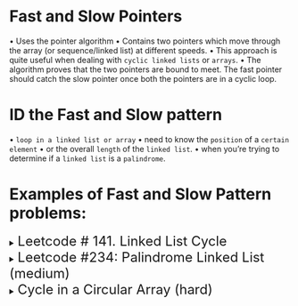 # Fast and Slow Pointers

• Uses the pointer algorithm 
• Contains two pointers which move through the array (or sequence/linked list) at different speeds. 
• This approach is quite useful when dealing with `cyclic linked lists` or `arrays`.
• The algorithm proves that the two pointers are bound to meet. The fast pointer should catch the slow pointer once both the pointers are in a cyclic loop.

# ID the Fast and Slow pattern

• `loop in a linked list or array`
• need to know the `position` of a `certain element` 
• or the overall `length` of the `linked list`.
• when you’re trying to determine if a `linked list` is a `palindrome`.

# Examples of Fast and Slow Pattern problems:

<details>
<summary>
<span style="font-size:1.5rem;">Leetcode # 141. Linked List Cycle</span>
</summary>

   - one more variable, `sum` of two indices LEFT and RIGHT
   - WHILE LOOP with if if-else and else statements for three scenarios
   - decr / incr bounds OR if equal
     - push to result, check for duplicates on both sides, incr/decr 

Given head, the head of a linked list, determine if the linked list has a cycle in it.

There is a cycle in a linked list if there is some node in the list that can be reached again by continuously following the next pointer. Internally, pos is used to denote the index of the node that tail's next pointer is connected to. Note that pos is not passed as a parameter.

Return true if there is a cycle in the linked list. Otherwise, return false.

```js
var hasCycle = function(head) {
    if(!head) {
        return false;
    }
    let hare = head;
    let tortoise = head;
    while(hare) {
        if(!hare.next) {
            return false;
        } else {
            hare = hare.next.next;
            tortoise = tortoise.next;
        }
        if(tortoise == hare) {
            return true;
        }
    }
    return false;
};
```

</details>

<details>
<summary>
<span style="font-size:1.5rem;">Leetcode #234: Palindrome Linked List (medium)</span>
</summary>

```js
var isPalindrome = function(head) {
  // edge cases
  if(head === null || head.next === null) {
    return true
  }

  let tortoise = head;
  let hare = head;
  let curr = head;

  while(hare != null && hare.next != null) {
    tortoise = tortoise.next;
    hare = hare.next.next;
  }

  let stack = [];

  while(tortoise != null) {
    stack.push(tortoise.val)
    tortoise = tortoise.next
  }

  while(stack.length) {
    if(curr.val != stack.pop()) {
      return false
    }
    curr = curr.next
  }

  return true
}

// ANOTHER SOLUTION:
var isPalindrome = function(head) {
  let slow = head;
  let fast = head;
  const stack = [];
  // Being traversing the linked list, ultimately this gets us to the 
  // middle of the linked list with the slow pointer at the start of the second half
  while(fast) {
    // check if our fast pointer is at the very last node of our linked list
    if(!fast.next) {
      // since fast.next is null we know the slow pointer is in the middle
      // and the linked list has an odd number of elements
      // In this case, we want to skip the middle node:
      slow = slow.next;
      break;
    }
    stack.push(slow.val)
    slow = slow.next;
    fast = fast.next.next;
  }

  // now we just traverse through second half
  while(slow) {
  // popping elements off stack and comparing them to value of slow point
    if(stack.pop() != slow.val) return false;
    slow = slow.next
  }
  return true
}
```

</details>


<details>
<summary>
<span style="font-size:1.5rem;">Cycle in a Circular Array (hard)</span>
</summary>

DETAILS HERE

</details>